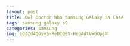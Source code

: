```yaml
---
layout: post
title: Owl Doctor Who Samsung Galaxy S9 Case
tags: samsung galaxy s9
categories: samsung
img: 1Q3Zd4QGyvS-ReDIQEV-HeoAdtVxGOpjW
---
```

